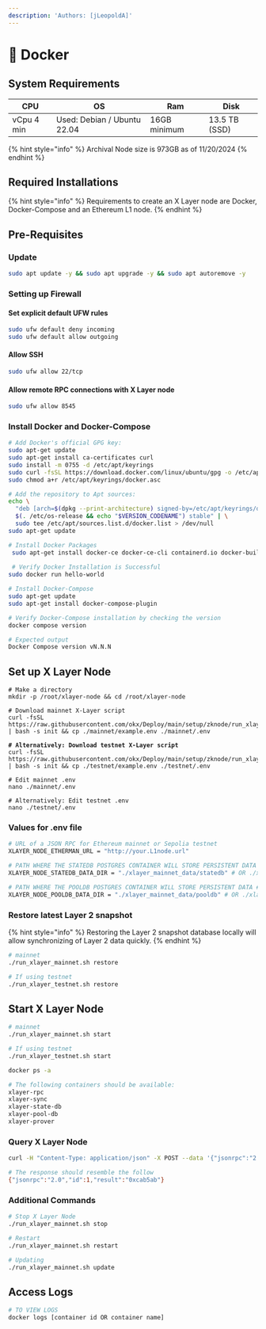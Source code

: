 ```yaml
---
description: 'Authors: [jLeopoldA]'
---
```


# 🐳 Docker

## System Requirements

| CPU        | OS                          | Ram          | Disk          |
| ---------- | --------------------------- | ------------ | ------------- |
| vCpu 4 min | Used: Debian / Ubuntu 22.04 | 16GB minimum | 13.5 TB (SSD) |

{% hint style="info" %}
Archival Node size is 973GB as of 11/20/2024
{% endhint %}

## Required Installations

{% hint style="info" %}
Requirements to create an X Layer node are Docker, Docker-Compose and an Ethereum L1  node.
{% endhint %}

## Pre-Requisites

### Update

```bash
sudo apt update -y && sudo apt upgrade -y && sudo apt autoremove -y
```

### Setting up Firewall

#### Set explicit default UFW rules

```bash
sudo ufw default deny incoming
sudo ufw default allow outgoing
```

#### Allow SSH

```bash
sudo ufw allow 22/tcp
```

#### Allow remote RPC connections with X Layer node

```bash
sudo ufw allow 8545
```

### Install Docker and Docker-Compose

```bash
# Add Docker's official GPG key:
sudo apt-get update
sudo apt-get install ca-certificates curl
sudo install -m 0755 -d /etc/apt/keyrings
sudo curl -fsSL https://download.docker.com/linux/ubuntu/gpg -o /etc/apt/keyrings/docker.asc
sudo chmod a+r /etc/apt/keyrings/docker.asc

# Add the repository to Apt sources:
echo \
  "deb [arch=$(dpkg --print-architecture) signed-by=/etc/apt/keyrings/docker.asc] https://download.docker.com/linux/ubuntu \
  $(. /etc/os-release && echo "$VERSION_CODENAME") stable" | \
  sudo tee /etc/apt/sources.list.d/docker.list > /dev/null
sudo apt-get update

# Install Docker Packages
 sudo apt-get install docker-ce docker-ce-cli containerd.io docker-buildx-plugin docker-compose-plugin
 
 # Verify Docker Installation is Successful
sudo docker run hello-world

# Install Docker-Compose
sudo apt-get update
sudo apt-get install docker-compose-plugin

# Verify Docker-Compose installation by checking the version
docker compose version

# Expected output
Docker Compose version vN.N.N
```

## Set up X Layer Node

<pre class="language-bash"><code class="lang-bash"># Make a directory
mkdir -p /root/xlayer-node &#x26;&#x26; cd /root/xlayer-node

# Download mainnet X-Layer script
curl -fsSL https://raw.githubusercontent.com/okx/Deploy/main/setup/zknode/run_xlayer_mainnet.sh | bash -s init &#x26;&#x26; cp ./mainnet/example.env ./mainnet/.env
<strong>
</strong><strong># Alternatively: Download testnet X-Layer script
</strong>curl -fsSL https://raw.githubusercontent.com/okx/Deploy/main/setup/zknode/run_xlayer_testnet.sh | bash -s init &#x26;&#x26; cp ./testnet/example.env ./testnet/.env

# Edit mainnet .env
nano ./mainnet/.env

# Alternatively: Edit testnet .env
nano ./testnet/.env
</code></pre>

### Values for .env file

```bash
# URL of a JSON RPC for Ethereum mainnet or Sepolia testnet
XLAYER_NODE_ETHERMAN_URL = "http://your.L1node.url"

# PATH WHERE THE STATEDB POSTGRES CONTAINER WILL STORE PERSISTENT DATA
XLAYER_NODE_STATEDB_DATA_DIR = "./xlayer_mainnet_data/statedb" # OR ./xlayer_testnet_datastatedb/ for testnet

# PATH WHERE THE POOLDB POSTGRES CONTAINER WILL STORE PERSISTENT DATA #
XLAYER_NODE_POOLDB_DATA_DIR = "./xlayer_mainnet_data/pooldb" # OR ./xlayer_testnet_data/pooldb/ for testnet
```

### Restore latest Layer 2 snapshot

{% hint style="info" %}
Restoring the Layer 2 snapshot database locally will allow synchronizing of Layer 2 data quickly.&#x20;
{% endhint %}

```bash
# mainnet
./run_xlayer_mainnet.sh restore

# If using testnet
./run_xlayer_testnet.sh restore
```

## Start X Layer Node

```bash
# mainnet
./run_xlayer_mainnet.sh start

# If using testnet
./run_xlayer_testnet.sh start

docker ps -a

# The following containers should be available: 
xlayer-rpc
xlayer-sync
xlayer-state-db
xlayer-pool-db
xlayer-prover
```

### Query X Layer Node

```bash
curl -H "Content-Type: application/json" -X POST --data '{"jsonrpc":"2.0","method":"eth_blockNumber","params":[],"id":83}' http://localhost:8545

# The response should resemble the follow
{"jsonrpc":"2.0","id":1,"result":"0xcab5ab"}
```

### Additional Commands

```bash
# Stop X Layer Node
./run_xlayer_mainnet.sh stop

# Restart
./run_xlayer_mainnet.sh restart

# Updating
./run_xlayer_mainnet.sh update
```

## Access Logs

```bash
# TO VIEW LOGS
docker logs [container id OR container name]
```







